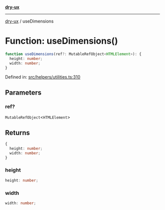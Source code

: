 [**dry-ux**](../README.md)

***

[dry-ux](../README.md) / useDimensions

# Function: useDimensions()

```ts
function useDimensions(ref?: MutableRefObject<HTMLElement>): {
  height: number;
  width: number;
}
```

Defined in: [src/helpers/utilities.ts:310](https://github.com/navedr/dry-ux/blob/f464198215bbdbf8f80dadda55a7d0d7eeb0411c/src/helpers/utilities.ts#L310)

## Parameters

### ref?

`MutableRefObject`\<`HTMLElement`\>

## Returns

```ts
{
  height: number;
  width: number;
}
```

### height

```ts
height: number;
```

### width

```ts
width: number;
```

